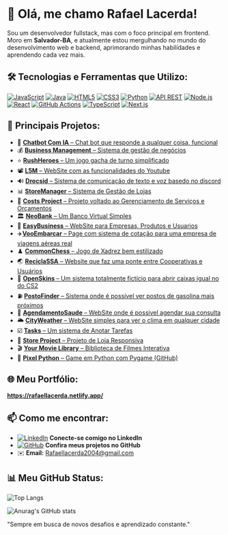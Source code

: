 # 👋 Olá, me chamo Rafael Lacerda!

Sou um desenvolvedor fullstack, mas com o foco principal em frontend. Moro em **Salvador-BA**, e atualmente estou mergulhando no mundo do desenvolvimento web e backend, aprimorando minhas habilidades e aprendendo cada vez mais.

## 🛠️ Tecnologias e Ferramentas que Utilizo:

[![JavaScript](https://img.shields.io/badge/-JavaScript-F7DF1E?style=flat-square&logo=javascript&logoColor=black)](https://developer.mozilla.org/pt-BR/docs/Web/JavaScript)
[![Java](https://img.shields.io/badge/-Java-007396?style=flat-square&logo=java&logoColor=white)](https://docs.oracle.com/en/java/)
[![HTML5](https://img.shields.io/badge/-HTML5-E34F26?style=flat-square&logo=html5&logoColor=white)](https://developer.mozilla.org/pt-BR/docs/Web/HTML)
[![CSS3](https://img.shields.io/badge/-CSS3-1572B6?style=flat-square&logo=css3&logoColor=white)](https://developer.mozilla.org/pt-BR/docs/Web/CSS)
[![Python](https://img.shields.io/badge/-Python-3776AB?style=flat-square&logo=python&logoColor=white)](https://www.python.org/doc/)
[![API REST](https://img.shields.io/badge/-API%20REST-FF6F00?style=flat-square&logo=api)](https://restfulapi.net/)
[![Node.js](https://img.shields.io/badge/-Node.js-339933?style=flat-square&logo=node.js&logoColor=white)](https://nodejs.org/en/docs/)
[![React](https://img.shields.io/badge/-React-61DAFB?style=flat-square&logo=react&logoColor=black)](https://reactjs.org/docs/getting-started.html)
[![GitHub Actions](https://img.shields.io/badge/-GitHub%20Actions-2088FF?style=flat-square&logo=github-actions&logoColor=white)](https://docs.github.com/en/actions)
[![TypeScript](https://img.shields.io/badge/-TypeScript-3178C6?style=flat-square&logo=typescript&logoColor=white)](https://www.typescriptlang.org/docs/)
[![Next.js](https://img.shields.io/badge/-Next.js-000000?style=flat-square&logo=next.js&logoColor=white)](https://nextjs.org/docs)

## 🌟 Principais Projetos:

- 🤖 [**Chatbot Com IA** – Chat bot que responde a qualquer coisa, funcional](https://assistentechatbotv0.onrender.com/)
- 💰 [**Business Management** – Sistema de gestão de negócios](https://bmanagement.vercel.app/)
- ⭐ [**RushHeroes** – Um jogo gacha de turno simplificado](https://rushheroes.onrender.com/)
- 📽️ [**L5M** – WebSite com as funcionalidades do Youtube](https://l5m.onrender.com/)
- 🔊 [**Drocsid** – Sistema de comunicação de texto e voz basedo no discord](https://drocsid.onrender.com/ )
- 📊 [**StoreManager** – Sistema de Gestão de Lojas](https://storemanager-ztwx.onrender.com/ )
- 💸 [**Costs Project** – Projeto voltado ao Gerenciamento de Serviços e Orçamentos](https://costsservice.onrender.com/)
- 🏛️ [**NeoBank** – Um Banco Virtual Simples](https://neobank-ji8b.onrender.com/)
- 🏢 [**EasyBusiness** – WebSite para Empresas, Produtos e Usuarios](https://easybuniness.onrender.com)
- ✈️[**VooEmbarcar** – Page com sistema de cotação para uma empresa de viagens aéreas real](https://vooembarcar.netlify.app/)
- ♟️ [**CommonChess** – Jogo de Xadrez bem estilizado](https://commonchess.netlify.app/ )
- 🌏 [**ReciclaSSA** – Website que faz uma ponte entre Cooperativas e Usuários](https://reciclassa.onrender.com/)
- 🎁 [**OpenSkins** – Um sistema totalmente fictício para abrir caixas igual no do CS2](https://openskins.onrender.com/)
- ⛽ [**PostoFinder** – Sistema onde é possível ver postos de gasolina mais próximos](https://postofinder.onrender.com/)
- 🏩 [**AgendamentoSaude** – WebSite onde é possivel agendar sua consulta](https://agendamentosus.onrender.com/)
- 🌥️ [**CityWeather** – WebSite simples para ver o clima em qualquer cidade](https://cityweatherbasic.netlify.app/ )
- ☑️ [**Tasks** – Um sistema de Anotar Tarefas](https://tasks-hbdt.onrender.com/)
- 🛒 [**Store Project** – Projeto de Loja Responsiva](https://rafaelglacerda.github.io/StoreProject/)
- 🎬 [**Your Movie Library** – Biblioteca de Filmes Interativa](https://yourmovielibrary.netlify.app/)
- 🐍 [**Pixel Python** – Game em Python com Pygame (GitHub)](https://github.com/RafaelGLacerda/PixelPython)


## 🌐 Meu Portfólio:

**https://rafaellacerda.netlify.app/**

## 📫 Como me encontrar:

- [![LinkedIn](https://img.shields.io/badge/-LinkedIn-0A66C2?style=flat-square&logo=linkedin&logoColor=white)](https://br.linkedin.com/in/rafael-lacerda-47513526a) **Conecte-se comigo no LinkedIn**
- [![GitHub](https://img.shields.io/badge/-GitHub-181717?style=flat-square&logo=github&logoColor=white)](https://github.com/RafaelGLacerda) **Confira meus projetos no GitHub**
- ✉️ **Email:** [Rafaellacerda2004@gmail.com](mailto:Rafaellacerda2004@gmail.com)

## 📊 Meu GitHub Status:

![Top Langs](https://github-readme-stats.vercel.app/api/top-langs/?username=RafaelGLacerda&size_weight=0.5&count_weight=0.5&theme=dark)

![Anurag's GitHub stats](https://github-readme-stats.vercel.app/api?username=RafaelGLacerda&show_icons=true&theme=dark)

"Sempre em busca de novos desafios e aprendizado constante."

